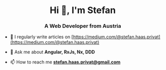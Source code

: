 <h1 align="center">Hi 👋, I'm Stefan</h1>
<h3 align="center">A Web Developer from Austria</h3>

- 📝 I regularly write articles on [https://medium.com/@stefan.haas.privat](https://medium.com/@stefan.haas.privat)

- 💬 Ask me about **Angular, RxJs, Nx, DDD**

- 📫 How to reach me **stefan.haas.privat@gmail.com**
